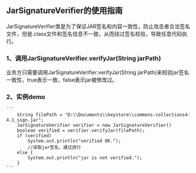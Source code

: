 ## JarSignatureVerifier的使用指南
JarSignatureVerifier类是为了保证JAR签名和内容一致性，防止攻击者合法签名文件，但是.class文件和签名信息不一致，从而绕过签名校验，导致任意代码执行。

### 1、调用JarSignatureVerifier.verifyJar(String jarPath)

业务方只需要调用JarSignatureVerifier.verifyJar(String jarPath)来校验jar签名一致性，true表示一致，false表示jar被修改过。

### 2、实例demo
    ```
        String filePath = "D:\\Documents\\keystore\\commons-collections4-4.1_sign.jar";
        JarSignatureVerifier verifier = new JarSignatureVerifier()
        boolean verified = verifier.verifyJar(filePath);
        if (verified)
            System.out.println("verified OK.");
            //读取jar签名，通过进行
        else {
            System.out.println("jar is not verified.");
        }
    ```